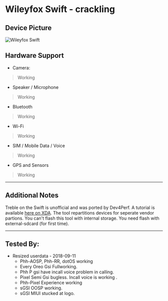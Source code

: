 # Wileyfox Swift - crackling

## Device Picture

![Wileyfox Swift](http://s.4pda.to/YstumqO2cI57cw7o9jBDUMREsvGDbWqz0jTna7xTz2z1jqJHnONSI.jpg "Wileyfox Swift")

## Hardware Support

* Camera:
> Working

* Speaker / Microphone
> Working

* Bluetooth
> Working

* Wi-Fi
> Working

* SIM / Mobile Data / Voice
> Working

* GPS and Sensors
> Working

***
## Additional Notes

Treble on the Swift is unofficial and was ported by Dev4Perf. A tutorial is available [here on XDA](https://forum.xda-developers.com/wileyfox-swift/orig-development/rom-project-treble-wileyfox-swift-t3841262). The tool repartitions devices for seperate vendor partions. You can't flash this tool with internal storage. You need flash with external-sdcard (for first time).


***


## Tested By:
* Resized userdata - 2018-09-11
  - Phh-AOSP, Phh-RR, dotOS working
  - Every Oreo Gsi Fullworking.
  - Phh P gsi have incall voice problem in calling. 
  - Pixel Semi Gsi bugless. Incall voice is working .
  - Phh-Pixel Experience working
  - sGSI OOSP working.
  - sGSI MIUI stucked at logo.